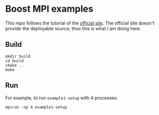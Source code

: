 # Boost MPI examples
This repo follows the tutorial of the [official site](http://www.boost.org/doc/libs/1_59_0/doc/html/mpi/tutorial.html). The official site doesn't provide the deployable source; thus this is what I am doing here.

## Build

```
mkdir build
cd build
cmake ..
make
```

## Run

For example, to run `example1-setup` with 4 processes:

```
mpirun -np 4 example1-setup
```